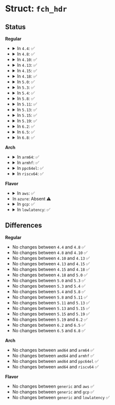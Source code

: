 # Struct: <code>fch_hdr</code>

## Status
<b>Regular</b>
<ul>
<li>
<details>
<summary>In <code>4.4</code>: ✅</summary>

```c
struct fch_hdr {
    __u8 daddr[6];
    __u8 saddr[6];
};
```
</details>
</li>
<li>
<details>
<summary>In <code>4.8</code>: ✅</summary>

```c
struct fch_hdr {
    __u8 daddr[6];
    __u8 saddr[6];
};
```
</details>
</li>
<li>
<details>
<summary>In <code>4.10</code>: ✅</summary>

```c
struct fch_hdr {
    __u8 daddr[6];
    __u8 saddr[6];
};
```
</details>
</li>
<li>
<details>
<summary>In <code>4.13</code>: ✅</summary>

```c
struct fch_hdr {
    __u8 daddr[6];
    __u8 saddr[6];
};
```
</details>
</li>
<li>
<details>
<summary>In <code>4.15</code>: ✅</summary>

```c
struct fch_hdr {
    __u8 daddr[6];
    __u8 saddr[6];
};
```
</details>
</li>
<li>
<details>
<summary>In <code>4.18</code>: ✅</summary>

```c
struct fch_hdr {
    __u8 daddr[6];
    __u8 saddr[6];
};
```
</details>
</li>
<li>
<details>
<summary>In <code>5.0</code>: ✅</summary>

```c
struct fch_hdr {
    __u8 daddr[6];
    __u8 saddr[6];
};
```
</details>
</li>
<li>
<details>
<summary>In <code>5.3</code>: ✅</summary>

```c
struct fch_hdr {
    __u8 daddr[6];
    __u8 saddr[6];
};
```
</details>
</li>
<li>
<details>
<summary>In <code>5.4</code>: ✅</summary>

```c
struct fch_hdr {
    __u8 daddr[6];
    __u8 saddr[6];
};
```
</details>
</li>
<li>
<details>
<summary>In <code>5.8</code>: ✅</summary>

```c
struct fch_hdr {
    __u8 daddr[6];
    __u8 saddr[6];
};
```
</details>
</li>
<li>
<details>
<summary>In <code>5.11</code>: ✅</summary>

```c
struct fch_hdr {
    __u8 daddr[6];
    __u8 saddr[6];
};
```
</details>
</li>
<li>
<details>
<summary>In <code>5.13</code>: ✅</summary>

```c
struct fch_hdr {
    __u8 daddr[6];
    __u8 saddr[6];
};
```
</details>
</li>
<li>
<details>
<summary>In <code>5.15</code>: ✅</summary>

```c
struct fch_hdr {
    __u8 daddr[6];
    __u8 saddr[6];
};
```
</details>
</li>
<li>
<details>
<summary>In <code>5.19</code>: ✅</summary>

```c
struct fch_hdr {
    __u8 daddr[6];
    __u8 saddr[6];
};
```
</details>
</li>
<li>
<details>
<summary>In <code>6.2</code>: ✅</summary>

```c
struct fch_hdr {
    __u8 daddr[6];
    __u8 saddr[6];
};
```
</details>
</li>
<li>
<details>
<summary>In <code>6.5</code>: ✅</summary>

```c
struct fch_hdr {
    __u8 daddr[6];
    __u8 saddr[6];
};
```
</details>
</li>
<li>
<details>
<summary>In <code>6.8</code>: ✅</summary>

```c
struct fch_hdr {
    __u8 daddr[6];
    __u8 saddr[6];
};
```
</details>
</li>
</ul>
<b>Arch</b>
<ul>
<li>
<details>
<summary>In <code>arm64</code>: ✅</summary>

```c
struct fch_hdr {
    __u8 daddr[6];
    __u8 saddr[6];
};
```
</details>
</li>
<li>
<details>
<summary>In <code>armhf</code>: ✅</summary>

```c
struct fch_hdr {
    __u8 daddr[6];
    __u8 saddr[6];
};
```
</details>
</li>
<li>
<details>
<summary>In <code>ppc64el</code>: ✅</summary>

```c
struct fch_hdr {
    __u8 daddr[6];
    __u8 saddr[6];
};
```
</details>
</li>
<li>
<details>
<summary>In <code>riscv64</code>: ✅</summary>

```c
struct fch_hdr {
    __u8 daddr[6];
    __u8 saddr[6];
};
```
</details>
</li>
</ul>
<b>Flavor</b>
<ul>
<li>
<details>
<summary>In <code>aws</code>: ✅</summary>

```c
struct fch_hdr {
    __u8 daddr[6];
    __u8 saddr[6];
};
```
</details>
</li>
<li>
In <code>azure</code>: Absent ⚠️
</li>
<li>
<details>
<summary>In <code>gcp</code>: ✅</summary>

```c
struct fch_hdr {
    __u8 daddr[6];
    __u8 saddr[6];
};
```
</details>
</li>
<li>
<details>
<summary>In <code>lowlatency</code>: ✅</summary>

```c
struct fch_hdr {
    __u8 daddr[6];
    __u8 saddr[6];
};
```
</details>
</li>
</ul>

## Differences
<b>Regular</b>
<ul>
<li>
No changes between <code>4.4</code> and <code>4.8</code> ✅
</li>
<li>
No changes between <code>4.8</code> and <code>4.10</code> ✅
</li>
<li>
No changes between <code>4.10</code> and <code>4.13</code> ✅
</li>
<li>
No changes between <code>4.13</code> and <code>4.15</code> ✅
</li>
<li>
No changes between <code>4.15</code> and <code>4.18</code> ✅
</li>
<li>
No changes between <code>4.18</code> and <code>5.0</code> ✅
</li>
<li>
No changes between <code>5.0</code> and <code>5.3</code> ✅
</li>
<li>
No changes between <code>5.3</code> and <code>5.4</code> ✅
</li>
<li>
No changes between <code>5.4</code> and <code>5.8</code> ✅
</li>
<li>
No changes between <code>5.8</code> and <code>5.11</code> ✅
</li>
<li>
No changes between <code>5.11</code> and <code>5.13</code> ✅
</li>
<li>
No changes between <code>5.13</code> and <code>5.15</code> ✅
</li>
<li>
No changes between <code>5.15</code> and <code>5.19</code> ✅
</li>
<li>
No changes between <code>5.19</code> and <code>6.2</code> ✅
</li>
<li>
No changes between <code>6.2</code> and <code>6.5</code> ✅
</li>
<li>
No changes between <code>6.5</code> and <code>6.8</code> ✅
</li>
</ul>
<b>Arch</b>
<ul>
<li>
No changes between <code>amd64</code> and <code>arm64</code> ✅
</li>
<li>
No changes between <code>amd64</code> and <code>armhf</code> ✅
</li>
<li>
No changes between <code>amd64</code> and <code>ppc64el</code> ✅
</li>
<li>
No changes between <code>amd64</code> and <code>riscv64</code> ✅
</li>
</ul>
<b>Flavor</b>
<ul>
<li>
No changes between <code>generic</code> and <code>aws</code> ✅
</li>
<li>
No changes between <code>generic</code> and <code>gcp</code> ✅
</li>
<li>
No changes between <code>generic</code> and <code>lowlatency</code> ✅
</li>
</ul>
